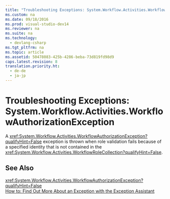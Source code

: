 ```yaml
---
title: "Troubleshooting Exceptions: System.Workflow.Activities.WorkflowAuthorizationException"
ms.custom: na
ms.date: 09/18/2016
ms.prod: visual-studio-dev14
ms.reviewer: na
ms.suite: na
ms.technology: 
  - devlang-csharp
ms.tgt_pltfrm: na
ms.topic: article
ms.assetid: 50478083-425b-4286-beba-73d819fd98d9
caps.latest.revision: 8
translation.priority.ht: 
  - de-de
  - ja-jp
---
```

# Troubleshooting Exceptions: System.Workflow.Activities.WorkflowAuthorizationException
A <xref:System.Workflow.Activities.WorkflowAuthorizationException?qualifyHint=False> exception is thrown when role validation fails because of a specified identity that is not contained in the <xref:System.Workflow.Activities.WorkflowRoleCollection?qualifyHint=False>.  
  
## See Also  
 <xref:System.Workflow.Activities.WorkflowAuthorizationException?qualifyHint=False>   
 [How to: Find Out More About an Exception with the Exception Assistant](../Topic/How%20to:%20Use%20the%20Exception%20Assistant.md)